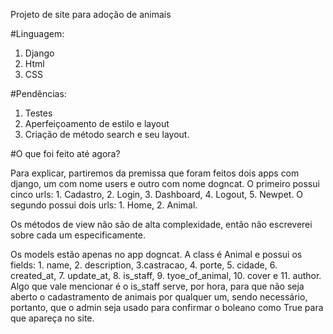 Projeto de site para adoção de animais

#Linguagem:

1. Django
2. Html
3. CSS

#Pendências:

1. Testes
2. Aperfeiçoamento de estilo e layout
3. Criação de método search e seu layout.


#O que foi feito até agora?

Para explicar, partiremos da premissa que foram feitos dois apps com django, um com nome users e outro com nome dogncat.
O primeiro possui cinco urls: 1. Cadastro, 2. Login, 3. Dashboard, 4. Logout, 5. Newpet.
O segundo possui dois urls: 1. Home, 2. Animal.

Os métodos de view não são de alta complexidade, então não escreverei sobre cada um especificamente.

Os models estão apenas no app dogncat. A class é Animal e possui os fields: 1. name, 2. description, 3.castracao, 4. porte, 5. cidade, 6. created_at, 7. update_at, 8. is_staff, 9. tyoe_of_animal, 10. cover e 11. author. Algo que vale mencionar é o is_staff serve, por hora, para que não seja aberto o cadastramento de animais por qualquer um, sendo necessário, portanto, que o admin seja usado para confirmar o boleano como True para que apareça no site.

